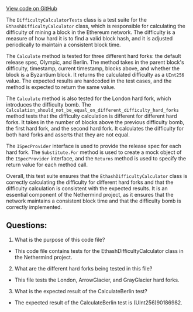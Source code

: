 [View code on GitHub](https://github.com/nethermindeth/nethermind/Nethermind.Ethash.Test/DifficultyCalculatorTests.cs)

The `DifficultyCalculatorTests` class is a test suite for the `EthashDifficultyCalculator` class, which is responsible for calculating the difficulty of mining a block in the Ethereum network. The difficulty is a measure of how hard it is to find a valid block hash, and it is adjusted periodically to maintain a consistent block time. 

The `Calculate` method is tested for three different hard forks: the default release spec, Olympic, and Berlin. The method takes in the parent block's difficulty, timestamp, current timestamp, blocks above, and whether the block is a Byzantium block. It returns the calculated difficulty as a `UInt256` value. The expected results are hardcoded in the test cases, and the method is expected to return the same value. 

The `Calculate` method is also tested for the London hard fork, which introduces the difficulty bomb. The `Calculation_should_not_be_equal_on_different_difficulty_hard_forks` method tests that the difficulty calculation is different for different hard forks. It takes in the number of blocks above the previous difficulty bomb, the first hard fork, and the second hard fork. It calculates the difficulty for both hard forks and asserts that they are not equal. 

The `ISpecProvider` interface is used to provide the release spec for each hard fork. The `Substitute.For` method is used to create a mock object of the `ISpecProvider` interface, and the `Returns` method is used to specify the return value for each method call. 

Overall, this test suite ensures that the `EthashDifficultyCalculator` class is correctly calculating the difficulty for different hard forks and that the difficulty calculation is consistent with the expected results. It is an essential component of the Nethermind project, as it ensures that the network maintains a consistent block time and that the difficulty bomb is correctly implemented.
## Questions: 
 1. What is the purpose of this code file?
- This code file contains tests for the EthashDifficultyCalculator class in the Nethermind project.

2. What are the different hard forks being tested in this file?
- This file tests the London, ArrowGlacier, and GrayGlacier hard forks.

3. What is the expected result of the CalculateBerlin test?
- The expected result of the CalculateBerlin test is (UInt256)90186982.